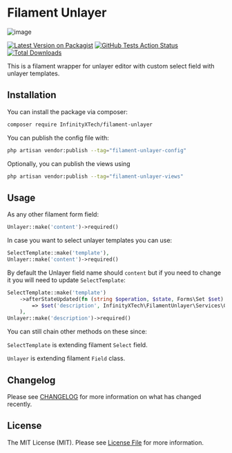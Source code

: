 # Filament Unlayer

![image](https://github.com/user-attachments/assets/92204605-3edf-48ba-81a8-0eadce20b2c5)

[![Latest Version on Packagist](https://img.shields.io/packagist/v/InfinityXTech/filament-unlayer.svg?style=flat-square)](https://packagist.org/packages/InfinityXTech/filament-unlayer)
[![GitHub Tests Action Status](https://img.shields.io/github/actions/workflow/status/InfinityXTech/filament-unlayer/run-tests.yml?branch=main&label=tests&style=flat-square)](https://github.com/InfinityXTech/filament-unlayer/actions?query=workflow%3Arun-tests+branch%3Amain)
[![Total Downloads](https://img.shields.io/packagist/dt/InfinityXTech/filament-unlayer.svg?style=flat-square)](https://packagist.org/packages/InfinityXTech/filament-unlayer)


This is a filament wrapper for unlayer editor with custom select field with unlayer templates.


## Installation

You can install the package via composer:

```bash
composer require InfinityXTech/filament-unlayer
```


You can publish the config file with:

```bash
php artisan vendor:publish --tag="filament-unlayer-config"
```

Optionally, you can publish the views using

```bash
php artisan vendor:publish --tag="filament-unlayer-views"
```

## Usage

As any other filament form field:

```php
Unlayer::make('content')->required()
```

In case you want to select unlayer templates you can use:

```php
SelectTemplate::make('template'),
Unlayer::make('content')->required()
```

By default the Unlayer field name should `content` but if you need to change it you will need to update `SelectTemplate`:

```php
SelectTemplate::make('template')
    ->afterStateUpdated(fn (string $operation, $state, Forms\Set $set)
        => $set('description', InfinityXTech\FilamentUnlayer\Services\GetTemplates::find($state))
    ),
Unlayer::make('description')->required()
```

You can still chain other methods on these since:

`SelectTemplate` is extending filament `Select` field.

`Unlayer` is extending filament `Field` class.

## Changelog

Please see [CHANGELOG](CHANGELOG.md) for more information on what has changed recently.

## License

The MIT License (MIT). Please see [License File](LICENSE.md) for more information.
